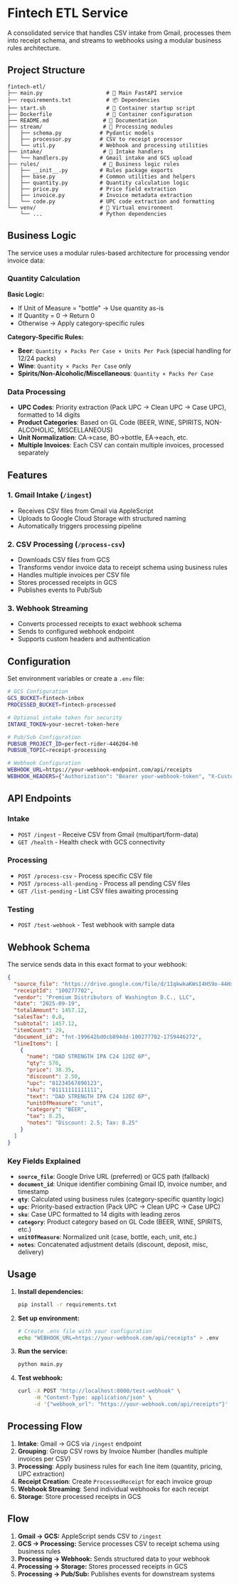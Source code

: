# Fintech ETL Service

A consolidated service that handles CSV intake from Gmail, processes them into receipt schema, and streams to webhooks using a modular business rules architecture.

## Project Structure

```
fintech-etl/
├── main.py                    # 🚀 Main FastAPI service
├── requirements.txt           # 📦 Dependencies
├── start.sh                   # 🐳 Container startup script
├── Dockerfile                 # 🐳 Container configuration
├── README.md                 # 📖 Documentation
├── stream/                   # 📁 Processing modules
│   ├── schema.py            # Pydantic models
│   ├── processor.py         # CSV to receipt processor
│   └── util.py              # Webhook and processing utilities
├── intake/                   # 📁 Intake handlers
│   └── handlers.py          # Gmail intake and GCS upload
├── rules/                    # 📁 Business logic rules
│   ├── __init__.py          # Rules package exports
│   ├── base.py              # Common utilities and helpers
│   ├── quantity.py          # Quantity calculation logic
│   ├── price.py             # Price field extraction
│   ├── invoice.py           # Invoice metadata extraction
│   └── code.py              # UPC code extraction and formatting
└── venv/                    # 📁 Virtual environment
    └── ...                  # Python dependencies
```

## Business Logic

The service uses a modular rules-based architecture for processing vendor invoice data:

### Quantity Calculation

**Basic Logic:**
- If Unit of Measure = "bottle" → Use quantity as-is
- If Quantity = 0 → Return 0
- Otherwise → Apply category-specific rules

**Category-Specific Rules:**
- **Beer**: `Quantity × Packs Per Case × Units Per Pack` (special handling for 12/24 packs)
- **Wine**: `Quantity × Packs Per Case` only
- **Spirits/Non-Alcoholic/Miscellaneous**: `Quantity × Packs Per Case`

### Data Processing

- **UPC Codes**: Priority extraction (Pack UPC → Clean UPC → Case UPC), formatted to 14 digits
- **Product Categories**: Based on GL Code (BEER, WINE, SPIRITS, NON-ALCOHOLIC, MISCELLANEOUS)
- **Unit Normalization**: CA→case, BO→bottle, EA→each, etc.
- **Multiple Invoices**: Each CSV can contain multiple invoices, processed separately

## Features

### 1. Gmail Intake (`/ingest`)
- Receives CSV files from Gmail via AppleScript
- Uploads to Google Cloud Storage with structured naming
- Automatically triggers processing pipeline

### 2. CSV Processing (`/process-csv`)
- Downloads CSV files from GCS
- Transforms vendor invoice data to receipt schema using business rules
- Handles multiple invoices per CSV file
- Stores processed receipts in GCS
- Publishes events to Pub/Sub

### 3. Webhook Streaming
- Converts processed receipts to exact webhook schema
- Sends to configured webhook endpoint
- Supports custom headers and authentication

## Configuration

Set environment variables or create a `.env` file:

```bash
# GCS Configuration
GCS_BUCKET=fintech-inbox
PROCESSED_BUCKET=fintech-processed

# Optional intake token for security
INTAKE_TOKEN=your-secret-token-here

# Pub/Sub Configuration
PUBSUB_PROJECT_ID=perfect-rider-446204-h0
PUBSUB_TOPIC=receipt-processing

# Webhook Configuration
WEBHOOK_URL=https://your-webhook-endpoint.com/api/receipts
WEBHOOK_HEADERS={"Authorization": "Bearer your-webhook-token", "X-Custom-Header": "value"}
```

## API Endpoints

### Intake
- `POST /ingest` - Receive CSV from Gmail (multipart/form-data)
- `GET /health` - Health check with GCS connectivity

### Processing
- `POST /process-csv` - Process specific CSV file
- `POST /process-all-pending` - Process all pending CSV files
- `GET /list-pending` - List CSV files awaiting processing

### Testing
- `POST /test-webhook` - Test webhook with sample data

## Webhook Schema

The service sends data in this exact format to your webhook:

```json
{
  "source_file": "https://drive.google.com/file/d/1IqkwkaKWsI4HS9o-44Hxx7i7cjuQg5ku/view?usp=drivesdk",
  "receiptId": "100277702",
  "vendor": "Premium Distributors of Washington D.C., LLC",
  "date": "2025-09-19",
  "totalAmount": 1457.12,
  "salesTax": 0.0,
  "subtotal": 1457.12,
  "itemCount": 29,
  "document_id": "fnt-199642bd0cb894dd-100277702-1759446272",
  "lineItems": [
    {
      "name": "DAD STRENGTH IPA C24 12OZ 6P",
      "qty": 576,
      "price": 38.35,
      "discount": 2.50,
      "upc": "01234567890123",
      "sku": "01111111111111",
      "text": "DAD STRENGTH IPA C24 12OZ 6P",
      "unitOfMeasure": "unit",
      "category": "BEER",
      "tax": 8.25,
      "notes": "Discount: 2.5; Tax: 8.25"
    }
  ]
}
```

### Key Fields Explained

- **`source_file`**: Google Drive URL (preferred) or GCS path (fallback)
- **`document_id`**: Unique identifier combining Gmail ID, invoice number, and timestamp
- **`qty`**: Calculated using business rules (category-specific quantity logic)
- **`upc`**: Priority-based extraction (Pack UPC → Clean UPC → Case UPC)
- **`sku`**: Case UPC formatted to 14 digits with leading zeros
- **`category`**: Product category based on GL Code (BEER, WINE, SPIRITS, etc.)
- **`unitOfMeasure`**: Normalized unit (case, bottle, each, unit, etc.)
- **`notes`**: Concatenated adjustment details (discount, deposit, misc, delivery)

## Usage

1. **Install dependencies:**
   ```bash
   pip install -r requirements.txt
   ```

2. **Set up environment:**
   ```bash
   # Create .env file with your configuration
   echo "WEBHOOK_URL=https://your-webhook.com/api/receipts" > .env
   ```

3. **Run the service:**
   ```bash
   python main.py
   ```

4. **Test webhook:**
   ```bash
   curl -X POST "http://localhost:8000/test-webhook" \
        -H "Content-Type: application/json" \
        -d '{"webhook_url": "https://your-webhook.com/api/receipts"}'
   ```

## Processing Flow

1. **Intake**: Gmail → GCS via `/ingest` endpoint
2. **Grouping**: Group CSV rows by Invoice Number (handles multiple invoices per CSV)
3. **Processing**: Apply business rules for each line item (quantity, pricing, UPC extraction)
4. **Receipt Creation**: Create `ProcessedReceipt` for each invoice group
5. **Webhook Streaming**: Send individual webhooks for each receipt
6. **Storage**: Store processed receipts in GCS

## Flow

1. **Gmail → GCS:** AppleScript sends CSV to `/ingest`
2. **GCS → Processing:** Service processes CSV to receipt schema using business rules
3. **Processing → Webhook:** Sends structured data to your webhook
4. **Processing → Storage:** Stores processed receipts in GCS
5. **Processing → Pub/Sub:** Publishes events for downstream systems 

